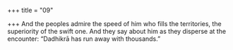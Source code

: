 +++
title = "09"

+++
And the peoples admire the speed of him who fills the territories, the  superiority of the swift one.
And they say about him as they disperse at the encounter: “Dadhikrā has run away with thousands.”